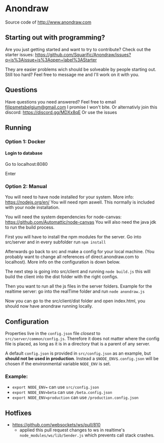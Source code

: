 # Anondraw

Source code of <http://www.anondraw.com>

## Starting out with programming?

Are you just getting started and want to try to contribute? Check out the starter issues: https://github.com/Squarific/Anondraw/issues?q=is%3Aissue+is%3Aopen+label%3AStarter

They are easier problems wich should be solveable by people starting out. Still too hard? Feel free to message me and I'll work on it with you.

## Questions

Have questions you need answered? Feel free to email filipsmetsbelgium@gmail.com I promise I won't bite.
Or alternativly join this discord: https://discord.gg/MDXx8qE
Or use the issues

## Running

### Option 1: Docker

#### Login to database

Go to localhost:8080

Enter

### Option 2: Manual

You will need to have node installed for your system. More info: https://nodejs.org/en/
You will need npm aswell. This normally is included with your node installation.

You will need the system dependencies for node-canvas: https://github.com/Automattic/node-canvas
You will also need the java jdk to run the build process.

First you will have to install the npm modules for the server.
Go into src/server and in every subfolder run `npm install`

Afterwards go back to src and make a config for your local machine. (You probably want to change all references of direct.anondraw.com to localhost). More info on the configuration is down below.

The next step is going into src/client and running `node build.js` this will build the client into the dist folder with the right configs.

Then you want to run all the js files in the server folders. Example for the realtime server: go into the realTime folder and run `node anondraw.js`

Now you can go to the src/client/dist folder and open index.html, you should now have anondraw running locally.


##  Configuration

Properties live in the `config.json` file *closest* to 
`src/server/common/config.js`. Therefore it does not matter where the config
file is placed, as long as it is in a directory that is a parent of any server.

A default `config.json` is provided in `src/config.json` as an example, but 
**should not be used in production**. 
Instead a `$NODE_ENV$.config.json` will be chosen if the environmental variable 
`NODE_ENV` is set.

### Example:

- `export NODE_ENV=` can use `src/config.json`
- `export NODE_ENV=beta` can use `/beta.config.json`
- `export NODE_ENV=production` can use `/production.config.json`

## Hotfixes

- https://github.com/websockets/ws/pull/810
    - applied this pull request changes to ws in realtime's `node_modules/ws/lib/Sender.js` which prevents call stack crashes.
